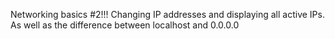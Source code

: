 Networking basics #2!!! Changing IP addresses and displaying all active IPs.
As well as the difference between localhost and 0.0.0.0